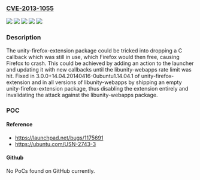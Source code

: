 ### [CVE-2013-1055](https://cve.mitre.org/cgi-bin/cvename.cgi?name=CVE-2013-1055)
![](https://img.shields.io/static/v1?label=Product&message=libunity-webapps&color=blue)
![](https://img.shields.io/static/v1?label=Product&message=unity-firefox-extension&color=blue)
![](https://img.shields.io/static/v1?label=Version&message=2.5.0%3C%202.5.0~%2B14.04.20140409-0ubuntu1%20&color=brighgreen)
![](https://img.shields.io/static/v1?label=Version&message=3.0.0%3C%203.0.0%2B14.04.20140416-0ubuntu1.14.04.1%20&color=brighgreen)
![](https://img.shields.io/static/v1?label=Vulnerability&message=CWE-404%20Improper%20Resource%20Shutdown%20or%20Release&color=brighgreen)

### Description

The unity-firefox-extension package could be tricked into dropping a C callback which was still in use, which Firefox would then free, causing Firefox to crash. This could be achieved by adding an action to the launcher and updating it with new callbacks until the libunity-webapps rate limit was hit. Fixed in 3.0.0+14.04.20140416-0ubuntu1.14.04.1 of unity-firefox-extension and in all versions of libunity-webapps by shipping an empty unity-firefox-extension package, thus disabling the extension entirely and invalidating the attack against the libunity-webapps package.

### POC

#### Reference
- https://launchpad.net/bugs/1175691
- https://ubuntu.com/USN-2743-3

#### Github
No PoCs found on GitHub currently.

